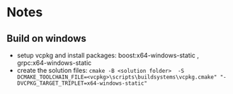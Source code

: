 # Notes

## Build on windows
- setup vcpkg and install packages: boost:x64-windows-static , grpc:x64-windows-static
- create the solution files: `cmake -B <solution folder>  -S DCMAKE_TOOLCHAIN_FILE=<vcpkg>\scripts\buildsystems\vcpkg.cmake" "-DVCPKG_TARGET_TRIPLET=x64-windows-static"`
